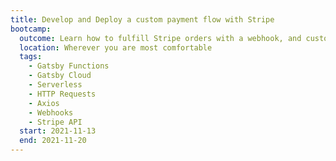 ```yaml
---
title: Develop and Deploy a custom payment flow with Stripe
bootcamp:
  outcome: Learn how to fulfill Stripe orders with a webhook, and customize the Stripe Checkout flow to fit your needs.
  location: Wherever you are most comfortable
  tags:
    - Gatsby Functions
    - Gatsby Cloud
    - Serverless
    - HTTP Requests
    - Axios
    - Webhooks
    - Stripe API
  start: 2021-11-13
  end: 2021-11-20
---
```

